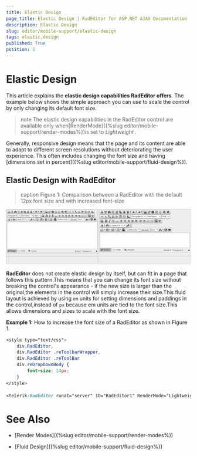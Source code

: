 ```yaml
---
title: Elastic Design
page_title: Elastic Design | RadEditor for ASP.NET AJAX Documentation
description: Elastic Design
slug: editor/mobile-support/elastic-design
tags: elastic,design
published: True
position: 2
---
```


# Elastic Design



This article explains the **elastic design capabilities RadEditor offers**.	The example below shows the simple approach you can use to scale the control by only changing its default font size.

>note The elastic design capabilities in the RadEditor control are available only when[RenderMode]({%slug editor/mobile-support/render-modes%})is set to *Lightweight* .
>


Generally, responsive design means that the page and its content are able to adapt to different screen resolutions without deteriorating the user experience.	This often includes changing the font size and having [dimensions set in percent]({%slug editor/mobile-support/fluid-design%}).

## Elastic Design with RadEditor
>caption Figure 1: Comparison between a RadEditor with the default 12px font size and with increased font-size

![editor-elastic-design](images/editor-elastic-design.png)

**RadEditor** does not create elastic design by itself, but can fit in a page that follows this pattern.This means that you can change its font size without breaking the control's appearance - if the new size is larger than the original,the elements in the control will simply increase their size.This fluid layout is achieved by using `em` units for setting dimensions and paddings in the control,instead of `px` because em units are tied to the font size.This allows dimensions and sizes to scale with the font size.

**Example 1:** How to increase the font size of a RadEditor as shown in Figure 1.

````CSS
<style type="text/css">
	div.RadEditor,
	div.RadEditor .reToolbarWrapper,
	div.RadEditor .reToolBar
    div.reDropDownBody {
		font-size: 14px;
	}
</style>

<telerik:RadEditor runat="server" ID="RadEditor1" RenderMode="Lightweight"></telerik:RadEditor>
````



# See Also

 * [Render Modes]({%slug editor/mobile-support/render-modes%})

 * [Fluid Design]({%slug editor/mobile-support/fluid-design%})
